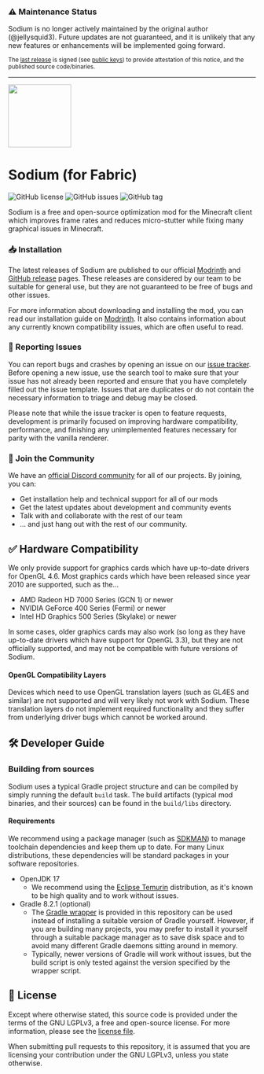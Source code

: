 ### :warning: Maintenance Status

Sodium is no longer actively maintained by the original author (@jellysquid3). Future updates are not guaranteed, and it is unlikely that any new features or
enhancements will be implemented going forward.

<sub>The [last release](https://github.com/CaffeineMC/sodium-fabric/releases/tag/mc1.20.1-0.5.3) is signed
(see [public keys](https://github.com/jellysquid3.gpg)) to provide attestation of this notice, and the published source code/binaries.</sub>

---

<img src="src/main/resources/assets/sodium/icon.png" width="128">

# Sodium (for Fabric)

![GitHub license](https://img.shields.io/github/license/CaffeineMC/sodium-fabric.svg)
![GitHub issues](https://img.shields.io/github/issues/CaffeineMC/sodium-fabric.svg)
![GitHub tag](https://img.shields.io/github/tag/CaffeineMC/sodium-fabric.svg)

Sodium is a free and open-source optimization mod for the Minecraft client which improves frame rates and reduces
micro-stutter  while fixing many graphical issues in Minecraft.

### 📥 Installation

The latest releases of Sodium are published to our official [Modrinth](https://modrinth.com/mod/sodium) and
[GitHub release](https://github.com/CaffeineMC/sodium-fabric/releases) pages. These releases are considered by our
team to be suitable for general use, but they are not guaranteed to be free of bugs and other issues.

For more information about downloading and installing the mod, you can read our installation guide on
[Modrinth](https://modrinth.com/mod/sodium#installation).
It also contains information about any currently known compatibility issues, which are often useful to read.

### 🐛 Reporting Issues

You can report bugs and crashes by opening an issue on our [issue tracker](https://github.com/CaffeineMC/sodium-fabric/issues).
Before opening a new issue, use the search tool to make sure that your issue has not already been reported and ensure
that you have completely filled out the issue template. Issues that are duplicates or do not contain the necessary
information to triage and debug may be closed.

Please note that while the issue tracker is open to feature requests, development is primarily focused on
improving hardware compatibility, performance, and finishing any unimplemented features necessary for parity with
the vanilla renderer.

### 💬 Join the Community

We have an [official Discord community](https://caffeinemc.net/discord) for all of our projects. By joining, you can:
- Get installation help and technical support for all of our mods
- Get the latest updates about development and community events
- Talk with and collaborate with the rest of our team
- ... and just hang out with the rest of our community.

## ✅ Hardware Compatibility

We only provide support for graphics cards which have up-to-date drivers for OpenGL 4.6. Most graphics cards which have
been released since year 2010 are supported, such as the...

- AMD Radeon HD 7000 Series (GCN 1) or newer
- NVIDIA GeForce 400 Series (Fermi) or newer
- Intel HD Graphics 500 Series (Skylake) or newer

In some cases, older graphics cards may also work (so long as they have up-to-date drivers which have support for
OpenGL 3.3), but they are not officially supported, and may not be compatible with future versions of Sodium.

#### OpenGL Compatibility Layers

Devices which need to use OpenGL translation layers (such as GL4ES and similar) are not supported and will very likely
not work with Sodium. These translation layers do not implement required functionality and they suffer from underlying
driver bugs which cannot be worked around.

## 🛠️ Developer Guide

### Building from sources

Sodium uses a typical Gradle project structure and can be compiled by simply running the default `build` task. The build
artifacts (typical mod binaries, and their sources) can be found in the `build/libs` directory.

#### Requirements

We recommend using a package manager (such as [SDKMAN](https://sdkman.io/)) to manage toolchain dependencies and keep
them up to date. For many Linux distributions, these dependencies will be standard packages in your software
repositories.

- OpenJDK 17
    - We recommend using the [Eclipse Temurin](https://adoptium.net/) distribution, as it's known to be high quality 
      and to work without issues.
- Gradle 8.2.1 (optional)
    - The [Gradle wrapper](https://docs.gradle.org/current/userguide/gradle_wrapper.html#sec:using_wrapper) is provided
      in this repository can be used instead of installing a suitable version of Gradle yourself. However, if you are
      building many projects, you may prefer to install it yourself through a suitable package manager as to save disk
      space and to avoid many different Gradle daemons sitting around in memory.
    - Typically, newer versions of Gradle will work without issues, but the build script is only tested against the
      version specified by the wrapper script.

## 📜 License

Except where otherwise stated, this source code is provided under the terms of the GNU LGPLv3, a free and open-source
license. For more information, please see the [license file](LICENSE.txt).

When submitting pull requests to this repository, it is assumed that you are licensing your contribution under the
GNU LGPLv3, unless you state otherwise.
